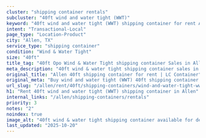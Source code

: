 ```yaml
---
cluster: "shipping container rentals"
subcluster: "40ft wind and water tight (WWT)"
keyword: "40ft wind and water tight (WWT) shipping container for rent Allen, TX"
intent: "Transactional-Local"
page_type: "Location-Product"
city: "Allen, TX"
service_type: "shipping container"
condition: "Wind & Water Tight"
size: "40ft"
title_tag: "40ft Opo Wind & Water Tight shipping container Sales in Allen | LC Container"
meta_description: "40ft wind & water tight shipping container sales in Allen. Fast delivery, competitive pricing. Serving shipping containers area. Quote ID: 9IJ. Call (214) 524-4168 for your free quote today."
original_title: "Allen 40ft shipping container for rent | LC Container"
original_meta: "Buy wind and water tight (WWT) 40ft shipping container rent with local delivery in Allen, TX. LC Container — local Since 2003. Request a fast quote today."
url_slug: "/allen/rent/40ft/shipping-containers/wind-and-water-tight-wwt"
h1: "Rent 40ft wind and water tight (WWT) shipping container in Allen"
internal_links: "/allen/shipping-containers/rentals"
priority: 3
notes: "2"
noindex: true
image_alt: "40ft wind & water tight shipping container available for delivery in Allen"
last_updated: "2025-10-20"
---
```


<!-- TODO: Add unique city/inventory copy, images, and internal links here. -->
